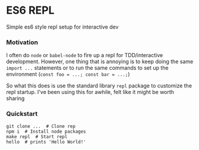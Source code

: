 # ES6 REPL
Simple es6 style repl setup for interactive dev

### Motivation
I often do `node` or `babel-node` to fire up a repl for TDD/interactive development. However, one thing that is annoying is to keep doing the same `import ...` statements or to run the same commands to set up the environment (`const foo = ...; const bar = ...;`)

So what this does is use the standard library `repl` package to customize the repl startup. I've been using this for awhile, felt like it might be worth sharing

### Quickstart
```
git clone ...  # Clone rep
npm i  # Install node packages
make repl  # Start repl
hello  # prints 'Hello World!'
```
